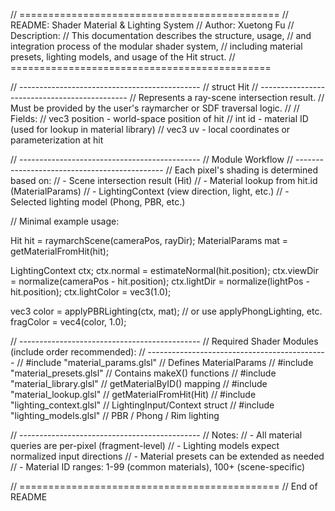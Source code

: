 // =============================================
// README: Shader Material & Lighting System
// Author: Xuetong Fu
// Description:
//   This documentation describes the structure, usage,
//   and integration process of the modular shader system,
//   including material presets, lighting models, and usage of the Hit struct.
// =============================================

// ---------------------------------------------
// struct Hit
// ---------------------------------------------
// Represents a ray-scene intersection result.
// Must be provided by the user's raymarcher or SDF traversal logic.
//
// Fields:
//   vec3 position   - world-space position of hit
//   int  id         - material ID (used for lookup in material library)
//   vec3 uv         - local coordinates or parameterization at hit

// ---------------------------------------------
// Module Workflow
// ---------------------------------------------
// Each pixel's shading is determined based on:
//   - Scene intersection result (Hit)
//   - Material lookup from hit.id (MaterialParams)
//   - LightingContext (view direction, light, etc.)
//   - Selected lighting model (Phong, PBR, etc.)

// Minimal example usage:

Hit hit = raymarchScene(cameraPos, rayDir);
MaterialParams mat = getMaterialFromHit(hit);

LightingContext ctx;
ctx.normal = estimateNormal(hit.position);
ctx.viewDir = normalize(cameraPos - hit.position);
ctx.lightDir = normalize(lightPos - hit.position);
ctx.lightColor = vec3(1.0);

vec3 color = applyPBRLighting(ctx, mat); // or use applyPhongLighting, etc.
fragColor = vec4(color, 1.0);

// ---------------------------------------------
// Required Shader Modules (include order recommended):
// ---------------------------------------------
//   #include "material_params.glsl"       // Defines MaterialParams
//   #include "material_presets.glsl"      // Contains makeX() functions
//   #include "material_library.glsl"      // getMaterialByID() mapping
//   #include "material_lookup.glsl"       // getMaterialFromHit(Hit)
//   #include "lighting_context.glsl"      // LightingInput/Context struct
//   #include "lighting_models.glsl"       // PBR / Phong / Rim lighting

// ---------------------------------------------
// Notes:
// - All material queries are per-pixel (fragment-level)
// - Lighting models expect normalized input directions
// - Material presets can be extended as needed
// - Material ID ranges: 1-99 (common materials), 100+ (scene-specific)

// =============================================
// End of README
